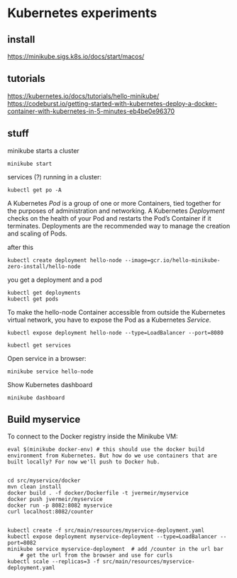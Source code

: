 # Kubernetes experiments

## install

  https://minikube.sigs.k8s.io/docs/start/macos/

## tutorials

  https://kubernetes.io/docs/tutorials/hello-minikube/
  https://codeburst.io/getting-started-with-kubernetes-deploy-a-docker-container-with-kubernetes-in-5-minutes-eb4be0e96370

## stuff 

minikube starts a cluster

    minikube start

services (?) running in a cluster:

    kubectl get po -A

A Kubernetes *Pod* is a group of one or more Containers, tied together for the purposes of administration and networking.
A Kubernetes *Deployment* checks on the health of your Pod and restarts the Pod’s Container if it terminates. Deployments are the recommended way to manage the creation and scaling of Pods.    

after this

    kubectl create deployment hello-node --image=gcr.io/hello-minikube-zero-install/hello-node

you get a deployment and a pod 

    kubectl get deployments
    kubectl get pods

To make the hello-node Container accessible from outside the Kubernetes virtual network, you have to expose the Pod as a Kubernetes *Service*.

    kubectl expose deployment hello-node --type=LoadBalancer --port=8080

    kubectl get services

Open service in a browser: 

    minikube service hello-node
    
Show Kubernetes dashboard    
    
    minikube dashboard
    
## Build myservice

To connect to the Docker registry inside the Minikube VM:

    eval $(minikube docker-env) # this should use the docker build environment from Kubernetes. But how do we use containers that are built locally? For now we'll push to Docker hub.


    cd src/myservice/docker
    mvn clean install
    docker build . -f docker/Dockerfile -t jvermeir/myservice
    docker push jvermeir/myservice
    docker run -p 8082:8082 myservice
    curl localhost:8082/counter
    
    
    kubectl create -f src/main/resources/myservice-deployment.yaml 
    kubectl expose deployment myservice-deployment --type=LoadBalancer --port=8082
    minikube service myservice-deployment  # add /counter in the url bar
        # get the url from the browser and use for curls
    kubectl scale --replicas=3 -f src/main/resources/myservice-deployment.yaml
    